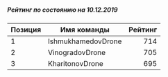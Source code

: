 ##### Рейтинг по состоянию на 10.12.2019

Позиция|Имя команды|Рейтинг
---|---|---:
1|IshmukhamedovDrone|714
2|VinogradovDrone|705
3|KharitonovDrone|695
